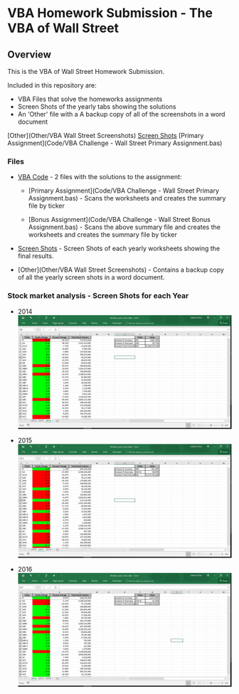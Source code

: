 # VBA Homework Submission - The VBA of Wall Street

## Overview

This is the VBA of Wall Street Homework Submission.

Included in this repository are: 
* VBA Files that solve the homeworks assignments
* Screen Shots of the yearly tabs showing the solutions
* An 'Other' file with a A backup copy of all of the screenshots in a word document

[Other](Other/VBA Wall Street Screenshots)
[Screen Shots](Images)
[Primary Assignment](Code/VBA Challenge - Wall Street Primary Assignment.bas)

### Files

* [VBA Code](Code) - 2 files with the solutions to the assignment:

  * [Primary Assignment](Code/VBA Challenge - Wall Street Primary Assignment.bas) - Scans the worksheets and creates the summary file by ticker

  * [Bonus Assignment](Code/VBA Challenge - Wall Street Bonus Assignment.bas) - Scans the above summary file and creates the worksheets and creates the summary file by ticker

* [Screen Shots](Images) - Screen Shots of each yearly worksheets showing the final results.

* [Other](Other/VBA Wall Street Screenshots) - Contains a backup copy of all the yearly screen shots in a word document.
  
### Stock market analysis - Screen Shots for each Year

* 2014
![stock Market](Images/year_2014.jpg)

* 2015
![stock Market](Images/year_2015.jpg)

* 2016
![stock Market](Images/year_2016.jpg)
